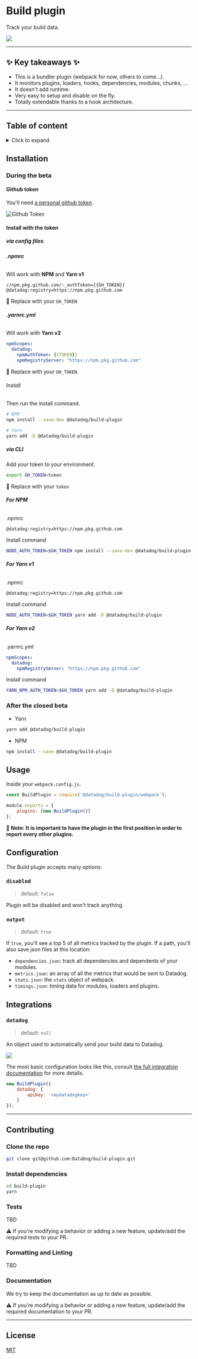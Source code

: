 # Build plugin <!-- omit in toc -->

Track your build data.

![](./assets/build-plugin-output.png)

---

## ✨ Key takeaways ✨ <!-- omit in toc -->

-   This is a bundler plugin (webpack for now, others to come...).
-   It monitors plugins, loaders, hooks, dependencies, modules, chunks, ...
-   It doesn't add runtime.
-   Very easy to setup and disable on the fly.
-   Totally extendable thanks to a hook architecture.

---

## Table of content <!-- omit in toc -->

<details>
<summary>Click to expand</summary>

- [Installation](#installation)
  - [During the beta](#during-the-beta)
    - [**Github token**](#github-token)
    - [**Install with the token**](#install-with-the-token)
      - [via config files](#via-config-files)
        - [**.npmrc**](#npmrc)
        - [**.yarnrc.yml**](#yarnrcyml)
        - [Install](#install)
      - [via CLI](#via-cli)
        - [**For NPM**](#for-npm)
        - [**For Yarn v1**](#for-yarn-v1)
        - [**For Yarn v2**](#for-yarn-v2)
  - [After the closed beta](#after-the-closed-beta)
- [Usage](#usage)
- [Configuration](#configuration)
  - [`disabled`](#disabled)
  - [`output`](#output)
- [Integrations](#integrations)
  - [`datadog`](#datadog)
- [Contributing](#contributing)
  - [Clone the repo](#clone-the-repo)
  - [Install dependencies](#install-dependencies)
  - [Tests](#tests)
  - [Formatting and Linting](#formatting-and-linting)
  - [Documentation](#documentation)
- [License](#license)

</details>

## Installation

### During the beta

#### **Github token**

You'll need [a personal github token](https://github.com/settings/tokens/new).

![Github Token](./assets/github-token.png)

#### **Install with the token**

##### via config files

###### **.npmrc**

Will work with **NPM** and **Yarn v1**

```
//npm.pkg.github.com/:_authToken={{GH_TOKEN}}
@datadog:registry=https://npm.pkg.github.com
```

📝 Replace with your `GH_TOKEN`

###### **.yarnrc.yml**

Will work with **Yarn v2**

```yaml
npmScopes:
  datadog:
    npmAuthToken: {{TOKEN}}
    npmRegistryServer: "https://npm.pkg.github.com"
```

📝 Replace with your `GH_TOKEN`

###### Install

Then run the install command.

```bash
# NPM
npm install --save-dev @datadog/build-plugin

# Yarn
yarn add -D @datadog/build-plugin
```

##### via CLI

Add your token to your environment.

```bash
export GH_TOKEN=token
```

📝 Replace with your `token`

###### **For NPM**

.npmrc

```
@datadog:registry=https://npm.pkg.github.com
```

Install command

```bash
NODE_AUTH_TOKEN=$GH_TOKEN npm install --save-dev @datadog/build-plugin
```

###### **For Yarn v1**

.npmrc

```
@datadog:registry=https://npm.pkg.github.com
```

Install command

```bash
NODE_AUTH_TOKEN=$GH_TOKEN yarn add -D @datadog/build-plugin
```

###### **For Yarn v2**

.yarnrc.yml

```yaml
npmScopes:
  datadog:
    npmRegistryServer: "https://npm.pkg.github.com"
```

Install command

```bash
YARN_NPM_AUTH_TOKEN=$GH_TOKEN yarn add -D @datadog/build-plugin
```

### After the closed beta

-   Yarn

```bash
yarn add @datadog/build-plugin
```

-   NPM

```bash
npm install --save @datadog/build-plugin
```

## Usage

Inside your `webpack.config.js`.

```js
const BuildPlugin = require('@datadog/build-plugin/webpack');

module.exports = {
    plugins: [new BuildPlugin()]
};
```

**📝 Note: It is important to have the plugin in the first position in order to report every other plugins.**

## Configuration

The Build plugin accepts many options:

### `disabled`

> default: `false`

Plugin will be disabled and won't track anything.

### `output`

> default: `true`

If `true`, you'll see a top 5 of all metrics tracked by the plugin.
If a path, you'll also save json files at this location:

-   `dependencies.json`: track all dependencies and dependents of your modules.
-   `metrics.json`: an array of all the metrics that would be sent to Datadog.
-   `stats.json`: the `stats` object of webpack.
-   `timings.json`: timing data for modules, loaders and plugins.

## Integrations

### `datadog`

> default: `null`

An object used to automatically send your build data to Datadog.

![](./assets/datadog-dashboard.png)

The most basic configuration looks like this, consult
[the full integration documentation](./hooks/datadog) for more details.

```javascript
new BuildPlugin({
    datadog: {
        apiKey: '<mydatadogkey>'
    }
});
```

---

## Contributing

### Clone the repo

```bash
git clone git@github.com:DataDog/build-plugin.git
```

### Install dependencies

```bash
cd build-plugin
yarn
```

### Tests

TBD

⚠️ If you're modifying a behavior or adding a new feature,
update/add the required tests to your PR.

### Formatting and Linting

TBD

### Documentation

We try to keep the documentation as up to date as possible.

⚠️ If you're modifying a behavior or adding a new feature,
update/add the required documentation to your PR.

---

## License

[MIT](LICENSE)
